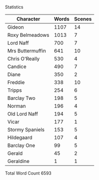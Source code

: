 Statistics

|Character     |Words     |Scenes |
| --- | --- | --- |
|Gideon|1107|14|
|Roxy Belmeadows|1013|7|
|Lord Naff|700|7|
|Mrs Buttermuffin|641|10|
|Chris O'Really|530|4|
|Candice|490|7|
|Diane|350|2|
|Freddie|338|10|
|Tripps|254|6|
|Barclay Two|198|5|
|Norman|196|4|
|Old Lord Naff|194|5|
|Vicar|177|1|
|Stormy Spaniels|153|5|
|Hildegaard|107|4|
|Barclay One|99|5|
|Gerald|45|2|
|Geraldine|1|1|

Total Word Count 6593
